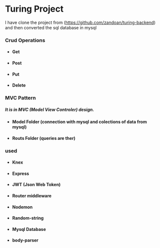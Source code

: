 # Turing Project

I have clone the project from (https://github.com/zandoan/turing-backend) and then converted the sql database in mysql

### Crud Operations 
- #### Get
- #### Post
- #### Put
- #### Delete

### MVC Pattern
##### It is in MVC (Model View Controler) design.
- #### Model Folder (connection with mysql and colections of data from mysql)
- #### Routs Folder (queries are ther)

### used
- #### Knex
- #### Express 
- #### JWT (Json Web Token)
- #### Router middleware
- #### Nodemon
- #### Random-string
- #### Mysql Database
- #### body-parser
